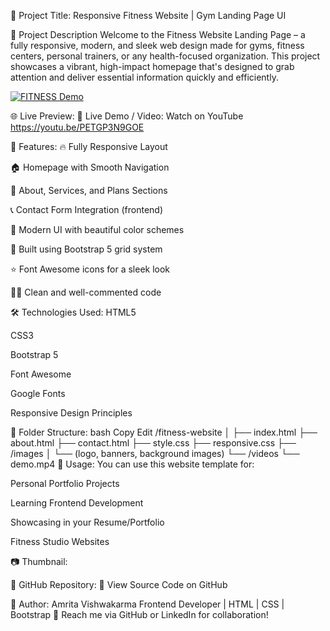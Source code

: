 🎥 Project Title: Responsive Fitness Website | Gym Landing Page UI

📌 Project Description
Welcome to the Fitness Website Landing Page – a fully responsive, modern, and sleek web design made for gyms, fitness centers, personal trainers, or any health-focused organization. This project showcases a vibrant, high-impact homepage that's designed to grab attention and deliver essential information quickly and efficiently.


[![FITNESS Demo](https://github.com/user-attachments/assets/7ccf3853-f096-4565-ab2a-374a33d2138a)](https://youtu.be/PETGP3N9GOE)


🌐 Live Preview:
🔗 Live Demo / Video: Watch on YouTube https://youtu.be/PETGP3N9GOE

🚀 Features:
🔥 Fully Responsive Layout

🏠 Homepage with Smooth Navigation

📄 About, Services, and Plans Sections

📞 Contact Form Integration (frontend)

🎨 Modern UI with beautiful color schemes

🧱 Built using Bootstrap 5 grid system

⭐ Font Awesome icons for a sleek look

🧑‍💻 Clean and well-commented code

🛠️ Technologies Used:
HTML5

CSS3

Bootstrap 5

Font Awesome

Google Fonts

Responsive Design Principles

📂 Folder Structure:
bash
Copy
Edit
/fitness-website
│
├── index.html
├── about.html
├── contact.html
├── style.css
├── responsive.css
├── /images
│   └── (logo, banners, background images)
└── /videos
    └── demo.mp4
📌 Usage:
You can use this website template for:

Personal Portfolio Projects

Learning Frontend Development

Showcasing in your Resume/Portfolio

Fitness Studio Websites

📷 Thumbnail:


🔗 GitHub Repository:
📁 View Source Code on GitHub 

🙌 Author:
Amrita Vishwakarma
Frontend Developer | HTML | CSS | Bootstrap
📧 Reach me via GitHub or LinkedIn for collaboration!
